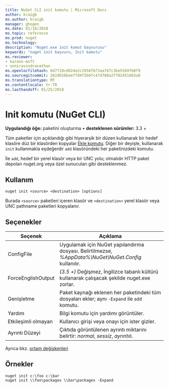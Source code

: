 ```yaml
---
title: NuGet CLI init komutu | Microsoft Docs
author: kraigb
ms.author: kraigb
manager: ghogen
ms.date: 01/18/2018
ms.topic: reference
ms.prod: nuget
ms.technology: 
description: "Nuget.exe init komut başvurusu"
keywords: "nuget init başvuru, Init komutu"
ms.reviewer:
- karann-msft
- unniravindranathan
ms.openlocfilehash: 6d7710cd024e2c2956fb73aa767c3be55b9fb0f9
ms.sourcegitcommit: 262d026beeffd4f3b6fc47d780a2f701451663a8
ms.translationtype: MT
ms.contentlocale: tr-TR
ms.lasthandoff: 01/25/2018
---
```

# <a name="init-command-nuget-cli"></a>Init komutu (NuGet CLI)

**Uygulandığı öğe:** paketini oluşturma &bullet; **desteklenen sürümler:** 3.3 +

Tüm paketler için açıklandığı gibi hiyerarşik bir düzen kullanarak bir hedef klasöre düz bir klasörden kopyalar [Ekle komutu](cli-ref-add.md). Diğer bir deyişle, kullanarak `init` kullanmakla eşdeğerdir `add` klasöründeki her paketinizdeki komutu.

İle `add`, hedef bir yerel klasör veya bir UNC yolu; olmalıdır HTTP paket depoları nuget.org veya özel sunucuları gibi desteklenmez.

## <a name="usage"></a>Kullanım

```cli
nuget init <source> <destination> [options]
```

Burada `<source>` paketleri içeren klasör ve `<destination>` yerel klasör veya UNC pathname paketleri kopyalanır.

## <a name="options"></a>Seçenekler

| Seçenek | Açıklama |
| --- | --- |
| ConfigFile | Uygulamak için NuGet yapılandırma dosyası. Belirtilmezse, *%AppData%\NuGet\NuGet.Config* kullanılır. |
| ForceEnglishOutput | *(3.5 +)*  Değişmez, İngilizce tabanlı kültürü kullanarak çalışacak şekilde nuget.exe zorlar. |
| Genişletme | Paket kaynağı eklenen her paketindeki tüm dosyaları ekler; aynı `-Expand` ile `add` komutu. |
| Yardım | Bilgi komutu için yardımı görüntüler. |
| Etkileşimli olmayan | Kullanıcı girişi veya onayı için ister gizler. |
| Ayrıntı Düzeyi | Çıktıda görüntülenen ayrıntı miktarını belirtir: *normal*, *sessiz*, *ayrıntılı*. |

Ayrıca bkz. [ortam değişkenleri](cli-ref-environment-variables.md)

## <a name="examples"></a>Örnekler

```cli
nuget init c:\foo c:\bar
nuget init \\foo\packages \\bar\packages -Expand
```
